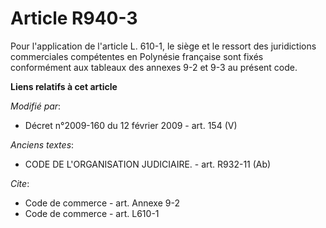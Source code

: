 # Article R940-3

Pour l'application de l'article L. 610-1, le siège et le ressort des juridictions commerciales compétentes en Polynésie
française sont fixés conformément aux tableaux des annexes 9-2 et 9-3 au présent code.

**Liens relatifs à cet article**

_Modifié par_:

  - Décret n°2009-160 du 12 février 2009 - art. 154 (V)

_Anciens textes_:

  - CODE DE L'ORGANISATION JUDICIAIRE. - art. R932-11 (Ab)

_Cite_:

  - Code de commerce - art. Annexe 9-2
  - Code de commerce - art. L610-1

